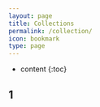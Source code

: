 ```yaml
---
layout: page
title: Collections
permalink: /collection/
icon: bookmark
type: page
---
```


* content
{:toc}

## 1
